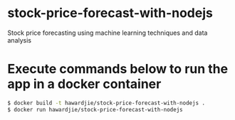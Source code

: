 # stock-price-forecast-with-nodejs

Stock price forecasting using machine learning techniques and data analysis

# Execute commands below to run the app in a docker container

```bash
$ docker build -t hawardjie/stock-price-forecast-with-nodejs .
$ docker run hawardjie/stock-price-forecast-with-nodejs
```
